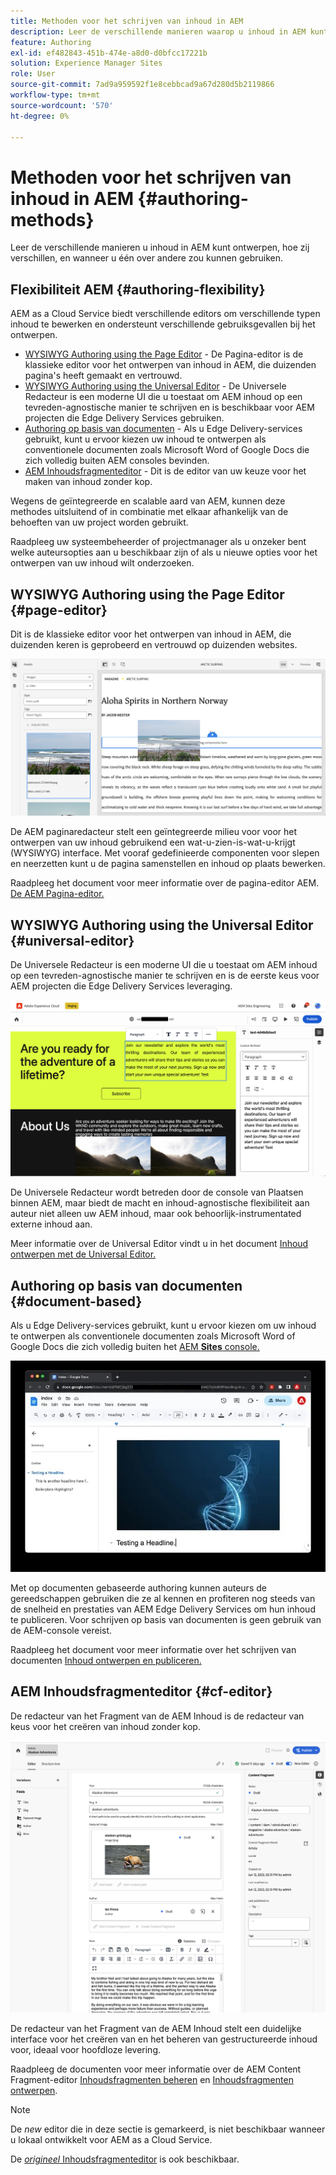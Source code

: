 ```yaml
---
title: Methoden voor het schrijven van inhoud in AEM
description: Leer de verschillende manieren waarop u inhoud in AEM kunt ontwerpen en hoe deze verschillen.
feature: Authoring
exl-id: ef482843-451b-474e-a8d0-d0bfcc17221b
solution: Experience Manager Sites
role: User
source-git-commit: 7ad9a959592f1e8cebbcad9a67d280d5b2119866
workflow-type: tm+mt
source-wordcount: '570'
ht-degree: 0%

---
```


# Methoden voor het schrijven van inhoud in AEM {#authoring-methods}

Leer de verschillende manieren u inhoud in AEM kunt ontwerpen, hoe zij verschillen, en wanneer u één over andere zou kunnen gebruiken.

## Flexibiliteit AEM {#authoring-flexibility}

AEM as a Cloud Service biedt verschillende editors om verschillende typen inhoud te bewerken en ondersteunt verschillende gebruiksgevallen bij het ontwerpen.

* [WYSIWYG Authoring using the Page Editor](#page-editor) - De Pagina-editor is de klassieke editor voor het ontwerpen van inhoud in AEM, die duizenden pagina&#39;s heeft gemaakt en vertrouwd.
* [WYSIWYG Authoring using the Universal Editor](#universal-editor) - De Universele Redacteur is een moderne UI die u toestaat om AEM inhoud op een tevreden-agnostische manier te schrijven en is beschikbaar voor AEM projecten die Edge Delivery Services gebruiken.
* [Authoring op basis van documenten](#document-based) - Als u Edge Delivery-services gebruikt, kunt u ervoor kiezen uw inhoud te ontwerpen als conventionele documenten zoals Microsoft Word of Google Docs die zich volledig buiten AEM consoles bevinden.
* [AEM Inhoudsfragmenteditor](#cf-editor) - Dit is de editor van uw keuze voor het maken van inhoud zonder kop.

Wegens de geïntegreerde en scalable aard van AEM, kunnen deze methodes uitsluitend of in combinatie met elkaar afhankelijk van de behoeften van uw project worden gebruikt.

Raadpleeg uw systeembeheerder of projectmanager als u onzeker bent welke auteursopties aan u beschikbaar zijn of als u nieuwe opties voor het ontwerpen van uw inhoud wilt onderzoeken.

## WYSIWYG Authoring using the Page Editor {#page-editor}

Dit is de klassieke editor voor het ontwerpen van inhoud in AEM, die duizenden keren is geprobeerd en vertrouwd op duizenden websites.

![De paginabewerker AEM](assets/authoring-methods-page-editor.png)

De AEM paginaredacteur stelt een geïntegreerde milieu voor voor het ontwerpen van uw inhoud gebruikend een wat-u-zien-is-wat-u-krijgt (WYSIWYG) interface. Met vooraf gedefinieerde componenten voor slepen en neerzetten kunt u de pagina samenstellen en inhoud op plaats bewerken.

Raadpleeg het document voor meer informatie over de pagina-editor AEM. [De AEM Pagina-editor.](/help/sites-cloud/authoring/page-editor/introduction.md)

## WYSIWYG Authoring using the Universal Editor {#universal-editor}

De Universele Redacteur is een moderne UI die u toestaat om AEM inhoud op een tevreden-agnostische manier te schrijven en is de eerste keus voor AEM projecten die Edge Delivery Services leveraging.

![De Universal Editor](assets/authoring-methods-ue.png)

De Universele Redacteur wordt betreden door de console van Plaatsen binnen AEM, maar biedt de macht en inhoud-agnostische flexibiliteit aan auteur niet alleen uw AEM inhoud, maar ook behoorlijk-instrumentated externe inhoud aan.

Meer informatie over de Universal Editor vindt u in het document [Inhoud ontwerpen met de Universal Editor.](/help/sites-cloud/authoring/universal-editor/authoring.md)

## Authoring op basis van documenten  {#document-based}

Als u Edge Delivery-services gebruikt, kunt u ervoor kiezen om uw inhoud te ontwerpen als conventionele documenten zoals Microsoft Word of Google Docs die zich volledig buiten het [AEM **Sites** console.](/help/sites-cloud/authoring/sites-console/introduction.md)

![Op documenten gebaseerde inhoud bewerken](assets/authoring-methods-document.jpg)

Met op documenten gebaseerde authoring kunnen auteurs de gereedschappen gebruiken die ze al kennen en profiteren nog steeds van de snelheid en prestaties van AEM Edge Delivery Services om hun inhoud te publiceren. Voor schrijven op basis van documenten is geen gebruik van de AEM-console vereist.

Raadpleeg het document voor meer informatie over het schrijven van documenten [Inhoud ontwerpen en publiceren.](/help/edge/docs/authoring.md)

## AEM Inhoudsfragmenteditor {#cf-editor}

De redacteur van het Fragment van de AEM Inhoud is de redacteur van keus voor het creëren van inhoud zonder kop.

![De AEM Content Fragment Editor](assets/authoring-methods-cf-editor.png)

De redacteur van het Fragment van de AEM Inhoud stelt een duidelijke interface voor het creëren van en het beheren van gestructureerde inhoud voor, ideaal voor hoofdloze levering.

Raadpleeg de documenten voor meer informatie over de AEM Content Fragment-editor [Inhoudsfragmenten beheren](/help/sites-cloud/administering/content-fragments/managing.md) en [Inhoudsfragmenten ontwerpen](/help/sites-cloud/administering/content-fragments/managing.md).

>[!NOTE]
>
>De *new* editor die in deze sectie is gemarkeerd, is niet beschikbaar wanneer u lokaal ontwikkelt voor AEM as a Cloud Service.
>
>De [*origineel* Inhoudsfragmenteditor](/help/assets/content-fragments/content-fragments-variations.md) is ook beschikbaar.
